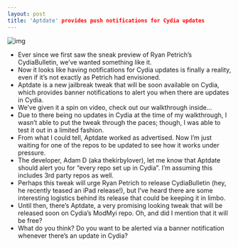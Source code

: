 ```yaml
---
layout: post
title: 'Aptdate' provides push notifications for Cydia updates
---
```

![img](http://media.idownloadblog.com/wp-content/uploads/2012/03/Apdate-Screenshot.jpg)
* Ever since we first saw the sneak preview of Ryan Petrich’s CydiaBulletin, we’ve wanted something like it.
* Now it looks like having notifications for Cydia updates is finally a reality, even if it’s not exactly as Petrich had envisioned.
* Aptdate is a new jailbreak tweak that will be soon available on Cydia, which provides banner notifications to alert you when there are updates in Cydia.
* We’ve given it a spin on video, check out our walkthrough inside…
* Due to there being no updates in Cydia at the time of my walkthrough, I wasn’t able to put the tweak through the paces; though, I was able to test it out in a limited fashion.
* From what I could tell, Aptdate worked as advertised. Now I’m just waiting for one of the repos to be updated to see how it works under pressure.
* The developer, Adam D (aka thekirbylover), let me know that Aptdate should alert you for “every repo set up in Cydia”. I’m assuming this includes 3rd party repos as well.
* Perhaps this tweak will urge Ryan Petrich to release CydiaBulletin (hey, he recently teased an iPad release!), but I’ve heard there are some interesting logistics behind its release that could be keeping it in limbo.
* Until then, there’s Aptdate, a very promising looking tweak that will be released soon on Cydia’s ModMyi repo. Oh, and did I mention that it will be free?
* What do you think? Do you want to be alerted via a banner notification whenever there’s an update in Cydia?

